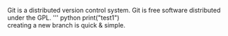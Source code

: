 Git is a distributed version control system.
Git is free software distributed under the GPL.
''' python
print("test1")  
creating a new branch is quick & simple.